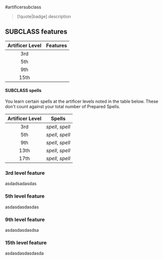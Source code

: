 #artificersubclass

> [!quote|badge] 
> description
## SUBCLASS features
| **Artificer Level** | **Features** |
| :-----------------: | ------------ |
|         3rd         |              |
|         5th         |              |
|         9th         |              |
|        15th         |              |
#### SUBCLASS spells
You learn certain spells at the artificer levels noted in the table below. These don't count against your total number of Prepared Spells.

| **Artificer Level** | **Spells**       |
| :-----------------: | ---------------- |
|         3rd         | *spell*, *spell* |
|         5th         | *spell*, *spell* |
|         9th         | *spell*, *spell* |
|        13th         | *spell*, *spell* |
|        17th         | *spell*, *spell* |
### 3rd level feature
asdadsadasdas
### 5th level feature
asdasdasdasdas
### 9th level feature
asdasdasdasdsa
### 15th level feature
asdasdasdasdasda